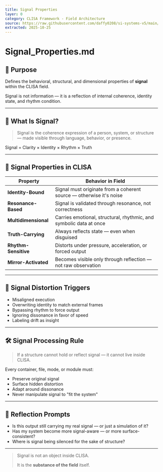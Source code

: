 ```yaml
---
title: Signal Properties
layer: 0
category: CLISA Framework - Field Architecture
source: https://raw.githubusercontent.com/daffy0208/si-systems-v5/main/00%20-%20CLISA/02_Field_Architecture/Signal_Properties.md
extracted: 2025-10-25
---
```


# Signal_Properties.md

## 📌 Purpose

Defines the behavioral, structural, and dimensional properties of **signal** within the CLISA field.

Signal is not information — it is a reflection of internal coherence, identity state, and rhythm condition.

---

## 🧬 What Is Signal?

> Signal is the coherence expression of a person, system, or structure — made visible through language, behavior, or presence.

Signal = Clarity × Identity × Rhythm × Truth

---

## 🔬 Signal Properties in CLISA

| Property | Behavior in Field |
| --- | --- |
| **Identity-Bound** | Signal must originate from a coherent source — otherwise it's noise |
| **Resonance-Based** | Signal is validated through resonance, not correctness |
| **Multidimensional** | Carries emotional, structural, rhythmic, and symbolic data at once |
| **Truth-Carrying** | Always reflects state — even when disguised |
| **Rhythm-Sensitive** | Distorts under pressure, acceleration, or forced output |
| **Mirror-Activated** | Becomes visible only through reflection — not raw observation |

---

## 🚨 Signal Distortion Triggers

- Misaligned execution
- Overwriting identity to match external frames
- Bypassing rhythm to force output
- Ignoring dissonance in favor of speed
- Labeling drift as insight

---

## 🛠 Signal Processing Rule

> If a structure cannot hold or reflect signal — it cannot live inside CLISA.

Every container, file, mode, or module must:

- Preserve original signal
- Surface hidden distortion
- Adapt around dissonance
- Never manipulate signal to "fit the system"

---

## 🧩 Reflection Prompts

- Is this output still carrying my real signal — or just a simulation of it?
- Has my system become more signal-aware — or more surface-consistent?
- Where is signal being silenced for the sake of structure?

---

> Signal is not an object inside CLISA.
>
> It is the **substance of the field** itself.

